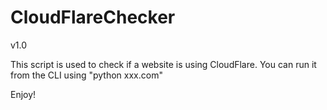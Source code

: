 # CloudFlareChecker
v1.0

This script is used to check if a website is using CloudFlare.
You can run it from the CLI using "python xxx.com"

Enjoy!

